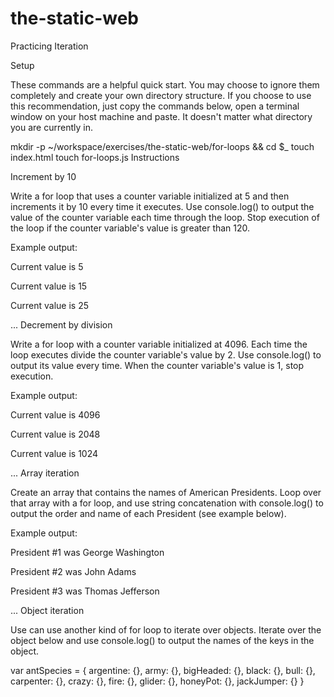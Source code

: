 # the-static-web
Practicing Iteration

Setup

These commands are a helpful quick start. You may choose to ignore them completely and create your own directory structure. If you choose to use this recommendation, just copy the commands below, open a terminal window on your host machine and paste. It doesn't matter what directory you are currently in.

mkdir -p ~/workspace/exercises/the-static-web/for-loops && cd $_
touch index.html
touch for-loops.js
Instructions

Increment by 10

Write a for loop that uses a counter variable initialized at 5 and then increments it by 10 every time it executes. Use console.log() to output the value of the counter variable each time through the loop. Stop execution of the loop if the counter variable's value is greater than 120.

Example output:

Current value is 5

Current value is 15

Current value is 25

...
Decrement by division

Write a for loop with a counter variable initialized at 4096. Each time the loop executes divide the counter variable's value by 2. Use console.log() to output its value every time. When the counter variable's value is 1, stop execution.

Example output:

Current value is 4096

Current value is 2048

Current value is 1024

...
Array iteration

Create an array that contains the names of American Presidents. Loop over that array with a for loop, and use string concatenation with console.log() to output the order and name of each President (see example below).

Example output:

President #1 was George Washington

President #2 was John Adams

President #3 was Thomas Jefferson

...
Object iteration

Use can use another kind of for loop to iterate over objects. Iterate over the object below and use console.log() to output the names of the keys in the object.

var antSpecies = {
  argentine: {},
  army: {},
  bigHeaded: {},
  black: {},
  bull: {},
  carpenter: {},
  crazy: {},
  fire: {},
  glider: {},
  honeyPot: {},
  jackJumper: {}
}